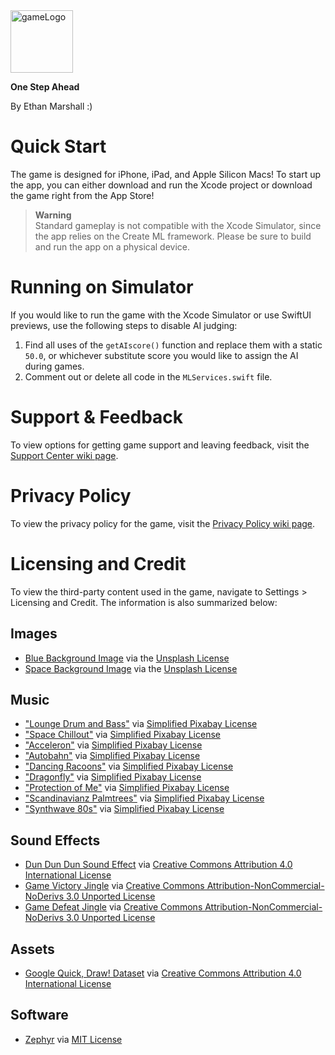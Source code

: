 <img src="https://user-images.githubusercontent.com/40375449/178133939-f280d6d1-8d37-4115-9470-516c1df1ae3b.png" alt="gameLogo" width="100"/>

**One Step Ahead**<br>

By Ethan Marshall :)

# Quick Start
The game is designed for iPhone, iPad, and Apple Silicon Macs! To start up the app, you can either download and run the Xcode project or download the game right from the App Store!

> **Warning**<br>
> Standard gameplay is not compatible with the Xcode Simulator, since the app relies on the Create ML framework. Please be sure to build and run the app on a physical device.

# Running on Simulator
If you would like to run the game with the Xcode Simulator or use SwiftUI previews, use the following steps to disable AI judging:

1. Find all uses of the `getAIscore()` function and replace them with a static `50.0`, or whichever substitute score you would like to assign the AI during games.
2. Comment out or delete all code in the `MLServices.swift` file.

# Support & Feedback

To view options for getting game support and leaving feedback, visit the [Support Center wiki page](https://github.com/BaBingoBango/One-Step-Ahead/wiki/Support-Center).

# Privacy Policy

To view the privacy policy for the game, visit the [Privacy Policy wiki page](https://github.com/BaBingoBango/One-Step-Ahead/wiki/Privacy-Policy).

# Licensing and Credit
To view the third-party content used in the game, navigate to Settings > Licensing and Credit. The information is also summarized below:

## Images

- [Blue Background Image](https://unsplash.com/photos/_0eMNseqmYk) via the [Unsplash License](https://unsplash.com/license)
- [Space Background Image](https://unsplash.com/photos/qVotvbsuM_c) via the [Unsplash License](https://unsplash.com/license)

## Music

- ["Lounge Drum and Bass"](https://pixabay.com/music/drum-n-bass-lounge-drum-and-bass-108785/) via [Simplified Pixabay License](https://pixabay.com/service/license/)
- ["Space Chillout"](https://pixabay.com/music/upbeat-space-chillout-14194/) via [Simplified Pixabay License](https://pixabay.com/service/license/)
- ["Acceleron"](https://pixabay.com/music/synthwave-acceleron-109122/) via [Simplified Pixabay License](https://pixabay.com/service/license/)
- ["Autobahn"](https://pixabay.com/music/house-autobahn-99109/) via [Simplified Pixabay License](https://pixabay.com/service/license/)
- ["Dancing Racoons"](https://pixabay.com/music/soft-house-dancing-racoons-20793/) via [Simplified Pixabay License](https://pixabay.com/service/license/)
- ["Dragonfly"](https://pixabay.com/music/deep-house-dragonfly-15128/) via [Simplified Pixabay License](https://pixabay.com/service/license/)
- ["Protection of Me"](https://pixabay.com/music/deep-house-protection-of-me-by-nazartino-112859/) via [Simplified Pixabay License](https://pixabay.com/service/license/)
- ["Scandinavianz Palmtrees"](https://pixabay.com/music/upbeat-scandinavianz-palmtrees-7326/) via [Simplified Pixabay License](https://pixabay.com/service/license/)
- ["Synthwave 80s"](https://pixabay.com/music/synthwave-synthwave-80s-110045/) via [Simplified Pixabay License](https://pixabay.com/service/license/)

## Sound Effects

- [Dun Dun Dun Sound Effect](https://freesound.org/people/copyc4t/sounds/146434/) via [Creative Commons Attribution 4.0 International License](https://creativecommons.org/licenses/by/4.0/)
- [Game Victory Jingle](http://freemusicarchive.org/) via [Creative Commons Attribution-NonCommercial-NoDerivs 3.0 Unported License](https://creativecommons.org/licenses/by-nc-nd/3.0/)
- [Game Defeat Jingle](http://freemusicarchive.org/) via [Creative Commons Attribution-NonCommercial-NoDerivs 3.0 Unported License](https://creativecommons.org/licenses/by-nc-nd/3.0/)

## Assets

- [Google Quick, Draw! Dataset](https://quickdraw.withgoogle.com/data) via [Creative Commons Attribution 4.0 International License](https://creativecommons.org/licenses/by/4.0/)

## Software

- [Zephyr](https://github.com/ArtSabintsev/Zephyr) via [MIT License](https://github.com/ArtSabintsev/Zephyr/blob/master/LICENSE)
